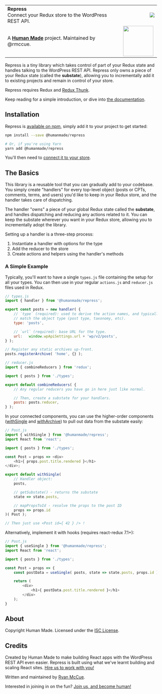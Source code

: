 <table width="100%">
	<tr>
		<td align="left" width="70%">
			<strong>Repress</strong><br />
			Connect your Redux store to the WordPress REST API.
		</td>
		<td align="right" width="20%">
			<a href="https://www.npmjs.com/package/@humanmade/repress"><img src="https://img.shields.io/npm/v/@humanmade/repress.svg" /></a>
		</td>
	</tr>
	<tr>
		<td>
			A <strong><a href="https://hmn.md/">Human Made</a></strong> project. Maintained by @rmccue.
		</td>
		<td align="center">
			<img src="https://hmn.md/content/themes/hmnmd/assets/images/hm-logo.svg" width="100" />
		</td>
	</tr>
</table>

Repress is a tiny library which takes control of part of your Redux state and handles talking to the WordPress REST API. Repress only owns a piece of your Redux state (called the **substate**), allowing you to incrementally add it to existing projects and remain in control of your store.

Repress requires Redux and [Redux Thunk](https://github.com/gaearon/redux-thunk).

Keep reading for a simple introduction, or dive into [the documentation](docs/README.md).


## Installation

Repress is [available on npm](https://www.npmjs.com/package/@humanmade/repress), simply add it to your project to get started:

```sh
npm install --save @humanmade/repress

# Or, if you're using Yarn
yarn add @humanmade/repress
```

You'll then need to [connect it to your store](docs/start.md).


## The Basics

This library is a reusable tool that you can gradually add to your codebase. You simply create "handlers" for every top-level object (posts or CPTs, comments, terms, and users) you'd like to keep in your Redux store, and the handler takes care of dispatching.

The handler "owns" a piece of your global Redux state called the **substate**, and handles dispatching and reducing any actions related to it. You can keep the substate wherever you want in your Redux store, allowing you to incrementally adopt the library.

Setting up a handler is a three-step process:

1. Instantiate a handler with options for the type
2. Add the reducer to the store
3. Create actions and helpers using the handler's methods


### A Simple Example

Typically, you'll want to have a single `types.js` file containing the setup for all your types. You can then use in your regular `actions.js` and `reducer.js` files used in Redux.

```js
// types.js
import { handler } from '@humanmade/repress';

export const posts = new handler( {
	// `type` (required): used to derive the action names, and typically should
	// match the object type (post type, taxonomy, etc).
	type: 'posts',

	// `url` (required): base URL for the type.
	url:   window.wpApiSettings.url + 'wp/v2/posts',
} );

// Register any static archives up-front.
posts.registerArchive( 'home', {} );
```

```js
// reducer.js
import { combineReducers } from 'redux';

import { posts } from './types';

export default combineReducers( {
	// Any regular reducers you have go in here just like normal.

	// Then, create a substate for your handlers.
	posts: posts.reducer,
} );
```

In your connected components, you can use the higher-order components ([withSingle](docs/connecting.md) and [withArchive](docs/archives.md)) to pull out data from the substate easily:

```js
// Post.js
import { withSingle } from '@humanmade/repress';
import React from 'react';

import { posts } from './types';

const Post = props => <div>
	<h1>{ props.post.title.rendered }</h1>
</div>;

export default withSingle(
	// Handler object:
	posts,

	// getSubstate() - returns the substate
	state => state.posts,

	// mapPropsToId - resolve the props to the post ID
	props => props.id
)( Post );

// Then just use <Post id={ 42 } /> !
```

Alternatively, implement it with hooks (requires react-redux 7.1+):

```js
// Post.js
import { useSingle } from '@humanmade/repress';
import React from 'react';

import { posts } from './types';

const Post = props => {
	const postData = useSingle( posts, state => state.posts, props.id );

	return (
		<div>
			<h1>{ postData.post.title.rendered }</h1>
		</div>
	);
}
```


## About

Copyright Human Made. Licensed under the [ISC License](LICENSE.md).

## Credits

Created by Human Made to make building React apps with the WordPress REST API even easier. Repress is built using what we've learnt building and scaling React sites. [Hire us to work with you!](https://humanmade.com/)

Written and maintained by [Ryan McCue](https://github.com/rmccue).

Interested in joining in on the fun? [Join us, and become human!](https://humanmade.com/hiring/)
